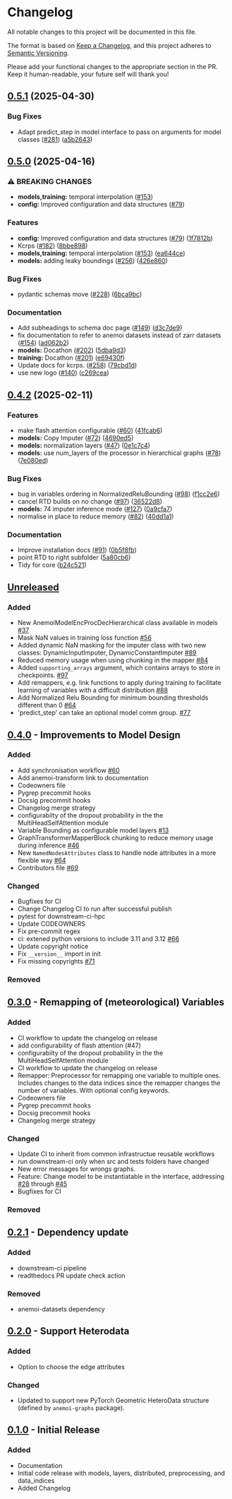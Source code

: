 # Changelog

All notable changes to this project will be documented in this file.

The format is based on [Keep a Changelog](https://keepachangelog.com/en/1.1.0/),
and this project adheres to [Semantic Versioning](https://semver.org/spec/v2.0.0.html).

Please add your functional changes to the appropriate section in the PR.
Keep it human-readable, your future self will thank you!

## [0.5.1](https://github.com/ecmwf/anemoi-core/compare/models-0.5.0...models-0.5.1) (2025-04-30)


### Bug Fixes

* Adapt predict_step in model interface to pass on arguments for model classes ([#281](https://github.com/ecmwf/anemoi-core/issues/281)) ([a5b2643](https://github.com/ecmwf/anemoi-core/commit/a5b26432bc7b78577cd1febd5091b059cc82805c))

## [0.5.0](https://github.com/ecmwf/anemoi-core/compare/models-0.4.2...models-0.5.0) (2025-04-16)


### ⚠ BREAKING CHANGES

* **models,training:** temporal interpolation ([#153](https://github.com/ecmwf/anemoi-core/issues/153))
* **config:** Improved configuration and data structures ([#79](https://github.com/ecmwf/anemoi-core/issues/79))

### Features

* **config:** Improved configuration and data structures ([#79](https://github.com/ecmwf/anemoi-core/issues/79)) ([1f7812b](https://github.com/ecmwf/anemoi-core/commit/1f7812b559b51d842852df29ace7dda6d0f66ef2))
* Kcrps  ([#182](https://github.com/ecmwf/anemoi-core/issues/182)) ([8bbe898](https://github.com/ecmwf/anemoi-core/commit/8bbe89839e2eff3fcbc35613eb92920d4afc3276))
* **models,training:** temporal interpolation ([#153](https://github.com/ecmwf/anemoi-core/issues/153)) ([ea644ce](https://github.com/ecmwf/anemoi-core/commit/ea644ce1c9aef902333d9cbb30bcde0a3746fbcc))
* **models:** adding leaky boundings ([#256](https://github.com/ecmwf/anemoi-core/issues/256)) ([426e860](https://github.com/ecmwf/anemoi-core/commit/426e86048d6c0a03750fb0e205890841c27c8148))


### Bug Fixes

* pydantic schemas move ([#228](https://github.com/ecmwf/anemoi-core/issues/228)) ([6bca9bc](https://github.com/ecmwf/anemoi-core/commit/6bca9bc66ff54ac294d97793b8cebed1cd1bb8a4))


### Documentation

* Add subheadings to schema doc page ([#149](https://github.com/ecmwf/anemoi-core/issues/149)) ([d3c7de9](https://github.com/ecmwf/anemoi-core/commit/d3c7de905bced2dc9e75a92de4e9abf848936e62))
* fix documentation to refer to anemoi datasets instead of zarr datasets ([#154](https://github.com/ecmwf/anemoi-core/issues/154)) ([ad062b2](https://github.com/ecmwf/anemoi-core/commit/ad062b22cdd05354bc010eabbf8ffa806def081c))
* **models:** Docathon  ([#202](https://github.com/ecmwf/anemoi-core/issues/202)) ([5dba9d3](https://github.com/ecmwf/anemoi-core/commit/5dba9d34d65d4331dabd19355c7a31f7f1468fbf))
* **training:** Docathon ([#201](https://github.com/ecmwf/anemoi-core/issues/201)) ([e69430f](https://github.com/ecmwf/anemoi-core/commit/e69430f8c1ba8e7de50cd99f202e3f4876b806e0))
* Update docs for kcrps. ([#258](https://github.com/ecmwf/anemoi-core/issues/258)) ([79cbd1d](https://github.com/ecmwf/anemoi-core/commit/79cbd1d5e5f0f5aa82ce712bed474a6ad99f17e8))
* use new logo ([#140](https://github.com/ecmwf/anemoi-core/issues/140)) ([c269cea](https://github.com/ecmwf/anemoi-core/commit/c269cea3c84f2e35ef0a318e0cd1b769d285177c))

## [0.4.2](https://github.com/ecmwf/anemoi-core/compare/models-0.4.1...models-0.4.2) (2025-02-11)


### Features

* make flash attention configurable ([#60](https://github.com/ecmwf/anemoi-core/issues/60)) ([41fcab6](https://github.com/ecmwf/anemoi-core/commit/41fcab6335b334fdbebeb944c904cdbea6388889))
* **models:** Copy Imputer ([#72](https://github.com/ecmwf/anemoi-core/issues/72)) ([4690ed5](https://github.com/ecmwf/anemoi-core/commit/4690ed52b9996bc149417d3724c5cd68c234573f))
* **models:** normalization layers ([#47](https://github.com/ecmwf/anemoi-core/issues/47)) ([0e1c7c4](https://github.com/ecmwf/anemoi-core/commit/0e1c7c4840138debf877bb954b45f4c3a1cd0e33))
* **models:** use num_layers of the processor in hierarchical graphs ([#78](https://github.com/ecmwf/anemoi-core/issues/78)) ([7e080ed](https://github.com/ecmwf/anemoi-core/commit/7e080edec94fe5408b45cace339ff6d97f556160))


### Bug Fixes

* bug in variables ordering in NormalizedReluBounding ([#98](https://github.com/ecmwf/anemoi-core/issues/98)) ([f1cc2e6](https://github.com/ecmwf/anemoi-core/commit/f1cc2e66486f29f73ec8d805bf32790d19d44804))
* cancel RTD builds on no change ([#97](https://github.com/ecmwf/anemoi-core/issues/97)) ([36522d8](https://github.com/ecmwf/anemoi-core/commit/36522d87cdd95a5cb54b4c865eca67a64e22fffa))
* **models:** 74 imputer inference mode ([#127](https://github.com/ecmwf/anemoi-core/issues/127)) ([0a9cfa7](https://github.com/ecmwf/anemoi-core/commit/0a9cfa77f0b438d30fac9153a6c6f4cafa0a1c1b))
* normalise in place to reduce memory ([#82](https://github.com/ecmwf/anemoi-core/issues/82)) ([40dd1a1](https://github.com/ecmwf/anemoi-core/commit/40dd1a178a09afea58f6cf461e07c72ac8c6f23d))


### Documentation

* Improve installation docs ([#91](https://github.com/ecmwf/anemoi-core/issues/91)) ([0b5f8fb](https://github.com/ecmwf/anemoi-core/commit/0b5f8fb8b93555d76ebe3316c430121350bf5243))
* point RTD to right subfolder ([5a80cb6](https://github.com/ecmwf/anemoi-core/commit/5a80cb6047e864ea97bed06a76ddc54507e5fcbe))
* Tidy for core ([b24c521](https://github.com/ecmwf/anemoi-core/commit/b24c521c447272afd1b209745b24d16794cdb85a))

## [Unreleased](https://github.com/ecmwf/anemoi-models/compare/0.4.0...HEAD)

### Added

- New AnemoiModelEncProcDecHierarchical class available in models [#37](https://github.com/ecmwf/anemoi-models/pull/37)
- Mask NaN values in training loss function [#56](https://github.com/ecmwf/anemoi-models/pull/56)
- Added dynamic NaN masking for the imputer class with two new classes: DynamicInputImputer, DynamicConstantImputer [#89](https://github.com/ecmwf/anemoi-models/pull/89)
- Reduced memory usage when using chunking in the mapper [#84](https://github.com/ecmwf/anemoi-models/pull/84)
- Added `supporting_arrays` argument, which contains arrays to store in checkpoints. [#97](https://github.com/ecmwf/anemoi-models/pull/97)
- Add remappers, e.g. link functions to apply during training to facilitate learning of variables with a difficult distribution [#88](https://github.com/ecmwf/anemoi-models/pull/88)
- Add Normalized Relu Bounding for minimum bounding thresholds different than 0 [#64](https://github.com/ecmwf/anemoi-core/pull/64)
- 'predict\_step' can take an optional model comm group. [#77](https://github.com/ecmwf/anemoi-core/pull/77)

## [0.4.0](https://github.com/ecmwf/anemoi-models/compare/0.3.0...0.4.0) - Improvements to Model Design

### Added

- Add synchronisation workflow [#60](https://github.com/ecmwf/anemoi-models/pull/60)
- Add anemoi-transform link to documentation
- Codeowners file
- Pygrep precommit hooks
- Docsig precommit hooks
- Changelog merge strategy
- configurabilty of the dropout probability in the the MultiHeadSelfAttention module
- Variable Bounding as configurable model layers [#13](https://github.com/ecmwf/anemoi-models/issues/13)
- GraphTransformerMapperBlock chunking to reduce memory usage during inference [#46](https://github.com/ecmwf/anemoi-models/pull/46)
- New `NamedNodesAttributes` class to handle node attributes in a more flexible way [#64](https://github.com/ecmwf/anemoi-models/pull/64)
- Contributors file [#69](https://github.com/ecmwf/anemoi-models/pull/69)

### Changed
- Bugfixes for CI
- Change Changelog CI to run after successful publish
- pytest for downstream-ci-hpc
- Update CODEOWNERS
- Fix pre-commit regex
- ci: extened python versions to include 3.11 and 3.12 [#66](https://github.com/ecmwf/anemoi-models/pull/66)
- Update copyright notice
- Fix `__version__` import in init
- Fix missing copyrights [#71](https://github.com/ecmwf/anemoi-models/pull/71)

### Removed

## [0.3.0](https://github.com/ecmwf/anemoi-models/compare/0.2.1...0.3.0) - Remapping of (meteorological) Variables

### Added

- CI workflow to update the changelog on release
- add configurability of flash attention (#47)
- configurabilty of the dropout probability in the the MultiHeadSelfAttention module
- CI workflow to update the changelog on release
- Remapper: Preprocessor for remapping one variable to multiple ones. Includes changes to the data indices since the remapper changes the number of variables. With optional config keywords.
- Codeowners file
- Pygrep precommit hooks
- Docsig precommit hooks
- Changelog merge strategy


### Changed

- Update CI to inherit from common infrastructue reusable workflows
- run downstream-ci only when src and tests folders have changed
- New error messages for wrongs graphs.
- Feature: Change model to be instantiatable in the interface, addressing [#28](https://github.com/ecmwf/anemoi-models/issues/28) through [#45](https://github.com/ecmwf/anemoi-models/pulls/45)
- Bugfixes for CI

### Removed

## [0.2.1](https://github.com/ecmwf/anemoi-models/compare/0.2.0...0.2.1) - Dependency update

### Added

- downstream-ci pipeline
- readthedocs PR update check action

### Removed

- anemoi-datasets dependency

## [0.2.0](https://github.com/ecmwf/anemoi-models/compare/0.1.0...0.2.0) - Support Heterodata

### Added

- Option to choose the edge attributes

### Changed

- Updated to support new PyTorch Geometric HeteroData structure (defined by `anemoi-graphs` package).

## [0.1.0](https://github.com/ecmwf/anemoi-models/releases/tag/0.1.0) - Initial Release

### Added

- Documentation
- Initial code release with models, layers, distributed, preprocessing, and data_indices
- Added Changelog

<!-- Add Git Diffs for Links above -->
